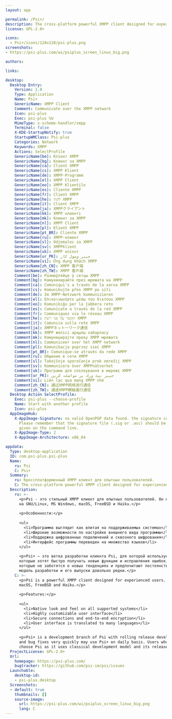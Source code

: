 ```yaml
---
layout: app

permalink: /Psi+/
description: The cross-platform powerful XMPP client designed for experienced users.
license: GPL-2.0+

icons:
  - Psi+/icons/128x128/psi-plus.png
screenshots:
- https://psi-plus.com/wi/psiplus_screen_linux_big.png

authors:

links:

desktop:
  Desktop Entry:
    Version: 1.0
    Type: Application
    Name: Psi+
    GenericName: XMPP Client
    Comment: Communicate over the XMPP network
    Icon: psi-plus
    Exec: psi-plus %U
    MimeType: x-scheme-handler/xmpp
    Terminal: false
    X-KDE-StartupNotify: true
    StartupWMClass: Psi-plus
    Categories: Network
    Keywords: XMPP
    Actions: SelectProfile
    GenericName[be]: Кліент XMPP
    GenericName[bg]: Клиент за XMPP
    GenericName[ca]: Client XMPP
    GenericName[cs]: XMPP Klient
    GenericName[de]: XMPP-Programm
    GenericName[el]: XMPP Client
    GenericName[eo]: XMPP Klientilo
    GenericName[es]: Cliente XMPP
    GenericName[fr]: Client XMPP
    GenericName[he]: לקוח XMPP
    GenericName[it]: Client XMPP
    GenericName[ja]: XMPPクライアント
    GenericName[kk]: XMPP клиенті
    GenericName[mk]: Клиент за XMPP
    GenericName[nl]: XMPP Client
    GenericName[pl]: Klient XMPP
    GenericName[pt_BR]: Cliente XMPP
    GenericName[ru]: XMPP-клиент
    GenericName[sl]: Odjemalec za XMPP
    GenericName[sv]: XMPPklient
    GenericName[uk]: XMPP клієнт
    GenericName[ur_PK]: جیبر وصول کار
    GenericName[vi]: Ứng dụng khách XMPP
    GenericName[zh_CN]: XMPP 客户端
    GenericName[zh_TW]: XMPP 客戶端
    Comment[be]: Размаўляйце ў сетцы XMPP
    Comment[bg]: Комуникирайте през мрежата на XMPP
    Comment[ca]: Comuniqui's a través de la xarxa XMPP
    Comment[cs]: Komunikujte přes XMPP po síti
    Comment[de]: Im XMPP-Netzwerk kommunizieren
    Comment[el]: Επικοινωνήστε μέσω του δικτύου XMPP
    Comment[eo]: Komunikiĝu per la ĵabbera reto
    Comment[es]: Comunícate a través de la red XMPP
    Comment[fr]: Communiquez via le réseau XMPP
    Comment[he]: תקשר על פני רשת XMPP
    Comment[it]: Comunica sulla rete XMPP
    Comment[ja]: XMPPネットーワーク通信
    Comment[kk]: XMPP желісі арқылы хабарласу
    Comment[mk]: Комуницирајте преку XMPP мрежата
    Comment[nl]: Communiceer over het XMPP netwerk
    Comment[pl]: Komunikacja poprzez sieć XMPP
    Comment[pt_BR]: Comunique-se através da rede XMPP
    Comment[ru]: Общение в сети XMPP
    Comment[sl]: Takojšnje sporočanje prek omrežij XMPP
    Comment[sv]: Kommunicera över XMPPnätverket
    Comment[uk]: Програма для спілкування в мережі XMPP
    Comment[ur_PK]: جیبر نیٹ ورک پر مواصلت کریں
    Comment[vi]: Liên lạc qua mạng XMPP nhé
    Comment[zh_CN]: 通过XMPP网络进行通信
    Comment[zh_TW]: 通過XMPP網絡進行通信
  Desktop Action SelectProfile:
    Exec: psi-plus --choose-profile
    Name: Start with another profile
    Icon: psi-plus
  AppImageHub:
    X-AppImage-Signature: no valid OpenPGP data found. the signature could not be verified.
      Please remember that the signature file (.sig or .asc) should be the first file
      given on the command line.
    X-AppImage-Type: 2
    X-AppImage-Architecture: x86_64

appdata:
  Type: desktop-application
  ID: com.psi-plus.psi-plus
  Name:
    ru: Psi
    C: Psi+
  Summary:
    ru: Кроссплатформенный XMPP клиент для опытных пользователей.
    C: The cross-platform powerful XMPP client designed for experienced users.
  Description:
    ru: >-
      <p>Psi - это стильный XMPP клиент для опытных пользователей. Он легко переносим на различные платформы и успешно работает
      на GNU/Linux, MS Windows, macOS, FreeBSD и Haiku.</p>
  
      <p>Особенности:</p>
  
      <ul>
        <li>Программа выглядит как влитая на поддерживаемых системах</li>
        <li>Широкие возможности по настройке внешнего вида программы</li>
        <li>Поддержка шифрованных подключений и сквозного шифрования</li>
        <li>Интерфейс программы переведен на множество языков</li>
      </ul>
  
      <p>Psi+ — это ветка разработки клиента Psi, для которой используется модель разработки с плавающим релизом. Пользователи,
      которые хотят быстро получать новые функции и исправления ошибок, могут использовать Psi+ на ежедневной основе. Пользователи,
      которые не заботятся о новых тенденциях и предпочитают постоянство, могут выбрать Psi, поскольку он использует классическую
      модель разработки и его выпуски довольно редки.</p>
    C: >-
      <p>Psi is a powerful XMPP client designed for experienced users. It is highly portable and runs on GNU/Linux, MS Windows,
      macOS, FreeBSD and Haiku.</p>
  
      <p>Features:</p>
  
      <ul>
        <li>Native look and feel on all supported systems</li>
        <li>Highly customizable user interface</li>
        <li>Secure connections and end-to-end encryption</li>
        <li>User interface is translated to many languages</li>
      </ul>
  
      <p>Psi+ is a development branch of Psi with rolling release development model. Users who wants to receive new features
      and bug fixes very quickly may use Psi+ on daily basis. Users who do not care about new trends and prefer constancy may
      choose Psi as it uses classical development model and its releases are quite rare.</p>
  ProjectLicense: GPL-2.0+
  Url:
    homepage: https://psi-plus.com/
    bugtracker: https://github.com/psi-im/psi/issues
  Launchable:
    desktop-id:
    - psi-plus.desktop
  Screenshots:
  - default: true
    thumbnails: []
    source-image:
      url: https://psi-plus.com/wi/psiplus_screen_linux_big.png
      lang: C
---
```

